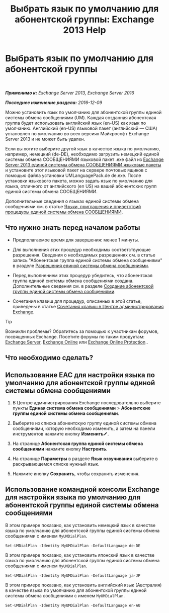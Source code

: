 ﻿---
title: 'Выбрать язык по умолчанию для абонентской группы: Exchange 2013 Help'
TOCTitle: Выбрать язык по умолчанию для абонентской группы
ms:assetid: 7a1d2e7e-4053-40af-9ec1-ec714df12ad4
ms:mtpsurl: https://technet.microsoft.com/ru-ru/library/Aa998914(v=EXCHG.150)
ms:contentKeyID: 50556447
ms.date: 05/22/2018
mtps_version: v=EXCHG.150
ms.translationtype: MT
---

# Выбрать язык по умолчанию для абонентской группы

 

_**Применимо к:** Exchange Server 2013, Exchange Server 2016_

_**Последнее изменение раздела:** 2016-12-09_

Можно установить язык по умолчанию для абонентской группы единой системы обмена сообщениями (UM). Каждая созданная абонентская группа будет использовать английский язык (en-US) как язык по умолчанию. Английский (en-US) языковой пакет (английский — США) установлен по умолчанию во всех версиях Майкрософт Exchange Server 2013 и не может быть удален.

Если вы хотите выберите другой язык в качестве языка по умолчанию, например, немецкий (de-DE), необходимо загрузить немецкий единой системы обмена СООБЩЕНИЯМИ языковой пакет .exe файл из [Exchange Server 2013 единой системы обмена СООБЩЕНИЯМИ языковые пакеты](https://go.microsoft.com/fwlink/p/?linkid=266542) и установите этот языковой пакет на сервере почтовых ящиков с помощью файла установки UMLanguagePack.de de.exe. После установки языкового пакета, можно задать язык по умолчанию для языка, отличного от английского (en US) на вашей абонентских групп единой системы обмена СООБЩЕНИЯМИ.

Дополнительные сведения о языках единой системы обмена сообщениями см. в статье [Языки, приглашения и приветствий процедуры единой системы обмена СООБЩЕНИЯМИ](um-languages-prompts-and-greetings-procedures-exchange-2013-help.md).

## Что нужно знать перед началом работы

  - Предполагаемое время для завершения: менее 1 минуты.

  - Для выполнения этих процедур необходимы соответствующие разрешения. Сведения о необходимых разрешениях см. в статье запись "Абонентская группа единой системы обмена сообщениями" в разделе [Разрешения единой системы обмена сообщениями](unified-messaging-permissions-exchange-2013-help.md).

  - Перед выполнением этих процедур убедитесь, что абонентская группа единой системы обмена сообщениями создана. Дополнительные сведения см. в разделе [Создание абонентской группы единой системы обмена сообщениями](https://docs.microsoft.com/ru-ru/exchange/voice-mail-unified-messaging/connect-voice-mail-system/create-um-dial-plan).

  - Сочетания клавиш для процедур, описанных в этой статье, приведены в статье [Сочетания клавиш в Центре администрирования Exchange](keyboard-shortcuts-in-the-exchange-admin-center-exchange-online-protection-help.md).

> [!TIP]  
> Возникли проблемы? Обратитесь за помощью к участникам форумов, посвященных Exchange. Посетите форумы по таким продуктам: <a href="https://go.microsoft.com/fwlink/p/?linkid=60612">Exchange Server</a>, <a href="https://go.microsoft.com/fwlink/p/?linkid=267542">Exchange Online</a> или <a href="https://go.microsoft.com/fwlink/p/?linkid=285351">Exchange Online Protection</a>..


## Что необходимо сделать?

## Использование EAC для настройки языка по умолчанию для абонентской группы единой системы обмена сообщениями

1.  В Центре администрирования Exchange последовательно выберите пункты **Единая система обмена сообщениями** \> **Абонентские группы единой системы обмена сообщениями**.

2.  Выберите из списка абонентскую группу единой системы обмена сообщениями, которую необходимо изменить, а затем на панели инструментов нажмите кнопку **Изменить**![Значок редактирования](images/Bb124582.6f53ccb2-1f13-4c02-bea0-30690e6ea71d(EXCHG.150).gif "Значок редактирования").

3.  На странице **Абонентская группа единой системы обмена сообщениями** нажмите кнопку **Настроить**.

4.  На странице **Параметры** в разделе **Язык озвучивания** выберите в раскрывающемся списке нужный язык.

5.  Нажмите кнопку **Сохранить**, чтобы сохранить изменения.

## Использование командной консоли Exchange для настройки языка по умолчанию для абонентской группы единой системы обмена сообщениями

В этом примере показано, как установить немецкий язык в качестве языка по умолчанию для абонентской группы единой системы обмена сообщениями с именем `MyUMDialPlan`.

    Set-UMDialPlan -Identity MyUMDialPlan -DefaultLanguage de-DE

В этом примере показано, как установить японский язык в качестве языка по умолчанию для абонентской группы единой системы обмена сообщениями с именем `MyUMDialPlan`.

    Set-UMDialPlan -Identity MyUMDialPlan -DefaultLanguage ja-JP

В этом примере показано, как установить английский язык (Австралия) в качестве языка по умолчанию для абонентской группы единой системы обмена сообщениями с именем `MyUMDialPlan`.

    Set-UMDialPlan -Identity MyUMDialPlan -DefaultLanguage en-AU

